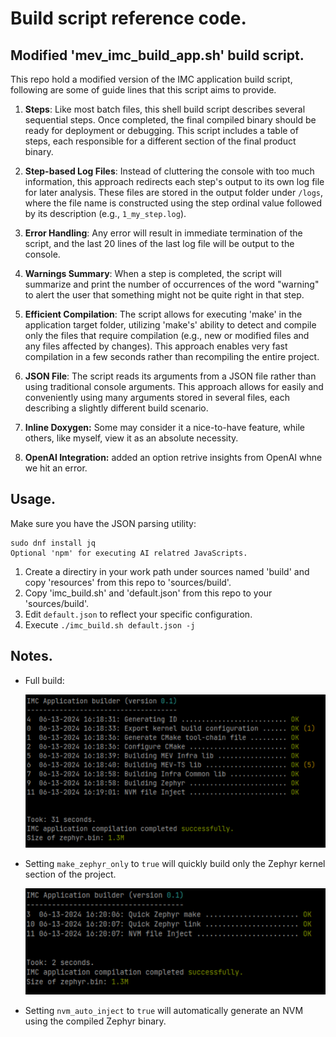 # Build script reference code.

## Modified 'mev_imc_build_app.sh' build script.

This repo hold a modified version of the IMC application build script, following are some of guide lines that this script aims to provide.

1. **Steps**: Like most batch files, this shell build script describes several sequential steps. Once completed, the final compiled binary should be ready for deployment or debugging. This script includes a table of steps, each responsible for a different section of the final product binary.

2. **Step-based Log Files**: Instead of cluttering the console with too much information, this approach redirects each step's output to its own log file for later analysis. These files are stored in the output folder under `/logs`, where the file name is constructed using the step ordinal value followed by its description (e.g., `1_my_step.log`). 

3. **Error Handling**: Any error will result in immediate termination of the script, and the last 20 lines of the last log file will be output to the console. 

4. **Warnings Summary**: When a step is completed, the script will summarize and print the number of occurrences of the word "warning" to alert the user that something might not be quite right in that step. 

5. **Efficient Compilation**: The script allows for executing 'make' in the application target folder, utilizing 'make's' ability to detect and compile only the files that require compilation (e.g., new or modified files and any files affected by changes). This approach enables very fast compilation in a few seconds rather than recompiling the entire project.

6. **JSON File**: The script reads its arguments from a JSON file rather than using traditional console arguments. This approach allows for easily and conveniently using many arguments stored in several files, each describing a slightly different build scenario.

7. **Inline Doxygen:** Some may consider it a nice-to-have feature, while others, like myself, view it as an absolute necessity.

8. **OpenAI Integration:** added an option retrive insights from OpenAI whne we hit an error.
   

## Usage.

Make sure you have the JSON parsing utility:

```
sudo dnf install jq
Optional 'npm' for executing AI relatred JavaScripts.
```

1. Create a directiry in your work path under sources named 'build' and copy 'resources' from this repo to 'sources/build'.
2. Copy 'imc_build.sh' and 'default.json' from this repo to your 'sources/build'.
3. Edit `default.json` to reflect your specific configuration. 
4. Execute `./imc_build.sh default.json -j`

   

## Notes.

* Full build:

  ![Full build](https://github.com/emichael72/build_script/blob/main/art/full.png?raw=true)

* Setting `make_zephyr_only` to `true` will quickly build only the Zephyr kernel section of the project.

  ![Quick Build](https://github.com/emichael72/build_script/blob/main/art/fast.png?raw=true)

* Setting `nvm_auto_inject` to `true` will automatically generate an NVM using the compiled Zephyr binary.



